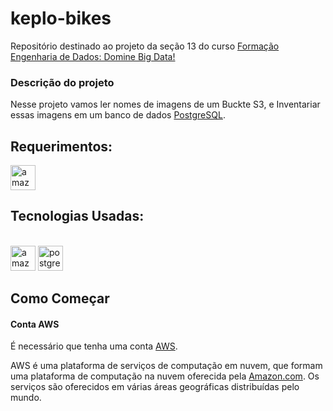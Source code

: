 # keplo-bikes

Repositório destinado ao projeto da seção 13 do curso [Formação Engenharia de Dados: Domine Big Data!](https://www.udemy.com/course/engenheiro-de-dados/)

### Descrição do projeto
Nesse projeto vamos ler nomes de imagens de um Buckte S3, e Inventariar essas imagens em um banco de dados [PostgreSQL](https://www.postgresql.org/).


## Requerimentos:
<img  aling="center"  alt="amazon-web-services"  width="40"  height="40"  src="https://img.icons8.com/color/48/amazon-web-services.png"  />


## Tecnologias Usadas:
<div  style="display: inline_block"><br>
<img  aling="center"  alt="amazon-web-services"  width="40"  height="40"  src="https://img.icons8.com/color/48/amazon-web-services.png"  />
<img  aling="center"  alt ="postgresql"  heigth="30"  width="40"  src="https://cdn.jsdelivr.net/gh/devicons/devicon/icons/postgresql/postgresql-original-wordmark.svg"  />
</div>

## Como Começar

#### Conta AWS
É necessário que tenha uma conta [AWS](https://aws.amazon.com/).

AWS é uma plataforma de serviços de computação em nuvem, que formam uma plataforma de computação na nuvem oferecida pela  [Amazon.com](http://amazon.com/). Os serviços são oferecidos em várias áreas geográficas distribuídas pelo mundo.

